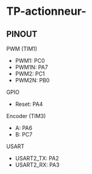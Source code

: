 # TP-actionneur-
## PINOUT  
PWM (TIM1)  
* PWM1: PC0   
* PWM1N: PA7  
* PWM2: PC1  
* PWM2N: PB0  
  
GPIO  
* Reset: PA4  
  
Encoder (TIM3)  
* A: PA6  
* B: PC7  

USART  
* USART2_TX: PA2  
* USART2_RX: PA3  
